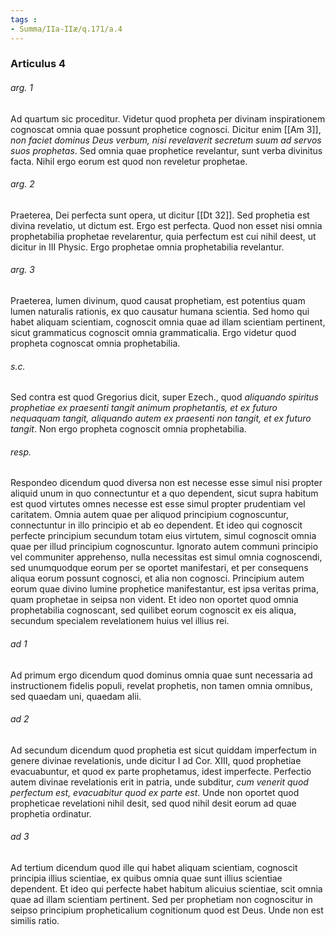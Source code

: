 ```yaml
---
tags : 
- Summa/IIa-IIæ/q.171/a.4
---
```


### Articulus 4

###### arg. 1
Ad quartum sic proceditur. Videtur quod propheta per divinam inspirationem cognoscat omnia quae possunt prophetice cognosci. Dicitur enim [[Am 3]], *non faciet dominus Deus verbum, nisi revelaverit secretum suum ad servos suos prophetas*. Sed omnia quae prophetice revelantur, sunt verba divinitus facta. Nihil ergo eorum est quod non reveletur prophetae.

###### arg. 2
Praeterea, Dei perfecta sunt opera, ut dicitur [[Dt 32]]. Sed prophetia est divina revelatio, ut dictum est. Ergo est perfecta. Quod non esset nisi omnia prophetabilia prophetae revelarentur, quia perfectum est cui nihil deest, ut dicitur in III Physic. Ergo prophetae omnia prophetabilia revelantur.

###### arg. 3
Praeterea, lumen divinum, quod causat prophetiam, est potentius quam lumen naturalis rationis, ex quo causatur humana scientia. Sed homo qui habet aliquam scientiam, cognoscit omnia quae ad illam scientiam pertinent, sicut grammaticus cognoscit omnia grammaticalia. Ergo videtur quod propheta cognoscat omnia prophetabilia.

###### s.c.
Sed contra est quod Gregorius dicit, super Ezech., quod *aliquando spiritus prophetiae ex praesenti tangit animum prophetantis, et ex futuro nequaquam tangit, aliquando autem ex praesenti non tangit, et ex futuro tangit*. Non ergo propheta cognoscit omnia prophetabilia.

###### resp.
Respondeo dicendum quod diversa non est necesse esse simul nisi propter aliquid unum in quo connectuntur et a quo dependent, sicut supra habitum est quod virtutes omnes necesse est esse simul propter prudentiam vel caritatem. Omnia autem quae per aliquod principium cognoscuntur, connectuntur in illo principio et ab eo dependent. Et ideo qui cognoscit perfecte principium secundum totam eius virtutem, simul cognoscit omnia quae per illud principium cognoscuntur. Ignorato autem communi principio vel communiter apprehenso, nulla necessitas est simul omnia cognoscendi, sed unumquodque eorum per se oportet manifestari, et per consequens aliqua eorum possunt cognosci, et alia non cognosci. Principium autem eorum quae divino lumine prophetice manifestantur, est ipsa veritas prima, quam prophetae in seipsa non vident. Et ideo non oportet quod omnia prophetabilia cognoscant, sed quilibet eorum cognoscit ex eis aliqua, secundum specialem revelationem huius vel illius rei.

###### ad 1
Ad primum ergo dicendum quod dominus omnia quae sunt necessaria ad instructionem fidelis populi, revelat prophetis, non tamen omnia omnibus, sed quaedam uni, quaedam alii.

###### ad 2
Ad secundum dicendum quod prophetia est sicut quiddam imperfectum in genere divinae revelationis, unde dicitur I ad Cor. XIII, quod prophetiae evacuabuntur, et quod ex parte prophetamus, idest imperfecte. Perfectio autem divinae revelationis erit in patria, unde subditur, *cum venerit quod perfectum est, evacuabitur quod ex parte est*. Unde non oportet quod propheticae revelationi nihil desit, sed quod nihil desit eorum ad quae prophetia ordinatur.

###### ad 3
Ad tertium dicendum quod ille qui habet aliquam scientiam, cognoscit principia illius scientiae, ex quibus omnia quae sunt illius scientiae dependent. Et ideo qui perfecte habet habitum alicuius scientiae, scit omnia quae ad illam scientiam pertinent. Sed per prophetiam non cognoscitur in seipso principium propheticalium cognitionum quod est Deus. Unde non est similis ratio.

